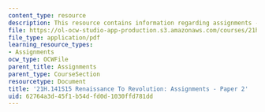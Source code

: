 ```yaml
---
content_type: resource
description: This resource contains information regarding assignments - paper 2.
file: https://ol-ocw-studio-app-production.s3.amazonaws.com/courses/21h-141-renaissance-to-revolution-europe-1300-1800-spring-2015/62764a3d45f1b54dfd0d1030ffd781dd_MIT21H_141S15_Paper2.pdf
file_type: application/pdf
learning_resource_types:
- Assignments
ocw_type: OCWFile
parent_title: Assignments
parent_type: CourseSection
resourcetype: Document
title: '21H.141S15 Renaissance To Revolution: Assignments - Paper 2'
uid: 62764a3d-45f1-b54d-fd0d-1030ffd781dd
---
```

